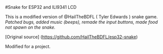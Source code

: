 #Snake for ESP32 and ILI9341 LCD

This is a modified version of @HailTheBDFL ( Tyler Edwards ) snake game.
 _Patched bugs, added music (beeps), remade the input buttons, made food not spawn on the snake._ 

[Original source] (https://github.com/HailTheBDFL/esp32-snake)

Modified for a project.
